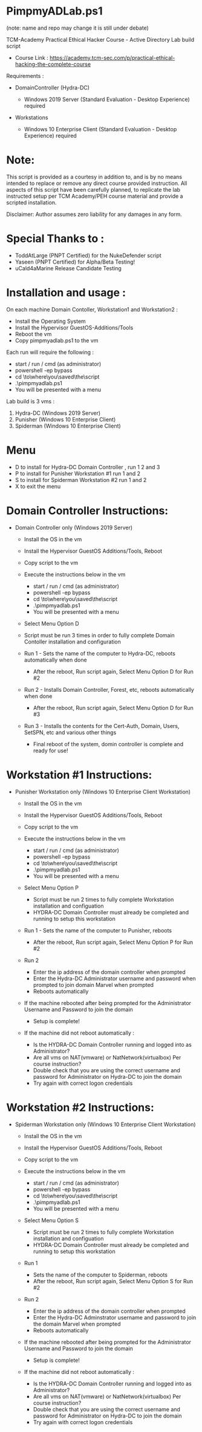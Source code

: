 # PimpmyADLab.ps1 
  (note: name and repo may change it is still under debate)

TCM-Academy Practical Ethical Hacker Course - Active Directory Lab build script
- Course Link : https://academy.tcm-sec.com/p/practical-ethical-hacking-the-complete-course

Requirements : 
- DomainController (Hydra-DC)
    - Windows 2019 Server (Standard Evaluation - Desktop Experience) required
 
- Workstations
    - Windows 10 Enterprise Client (Standard Evaluation - Desktop Experience) required

# Note: 
 This script is provided as a courtesy in addition to, and is by no means intended 
 to replace or remove any direct course provided instruction. All aspects of this 
 script have been carefully planned, to replicate the lab instructed setup per 
 TCM Academy/PEH course material and provide a scripted installation.  
 
 Disclaimer: Author assumes zero liability for any damages in any form. 
 
# Special Thanks to :
  - ToddAtLarge (PNPT Certified) for the NukeDefender script 
  - Yaseen (PNPT Certified) for Alpha/Beta Testing!
  - uCald4aMarine Release Candidate Testing

# Installation and usage : 
 On each machine Domain Contoller, Workstation1 and Workstation2 : 
 - Install the Operating System
 - Install the Hypervisor GuestOS-Additions/Tools
 - Reboot the vm
 - Copy pimpmyadlab.ps1 to the vm
  
Each run will require the following :
- start / run / cmd (as administrator)
- powershell -ep bypass 
- cd \to\where\you\saved\the\script
- .\pimpmyadlab.ps1
- You will be presented with a menu

 Lab build is 3 vms :
 1. Hydra-DC  (Windows 2019 Server) 
 2. Punisher  (Windows 10 Enterprise Client)
 3. Spiderman (Windows 10 Enterprise Client)

 # Menu 
  - D  to install for Hydra-DC  Domain Controller , run 1 2 and 3 
  - P  to install for Punisher  Workstation #1 run 1 and 2 
  - S  to install for Spiderman Workstation #2 run 1 and 2 
  - X  to exit the menu 

# Domain Controller Instructions: 

- Domain Controller only (Windows 2019 Server)
  - Install the OS in the vm 
  - Install the Hypervisor GuestOS Additions/Tools, Reboot
  - Copy script to the vm
  
  - Execute the instructions below in the vm 
    - start / run / cmd (as administrator)
    - powershell -ep bypass
    - cd \to\where\you\saved\the\script
    - .\pimpmyadlab.ps1
    - You will be presented with a menu
  
   - Select Menu Option D 
   - Script must be run 3 times in order to fully complete Domain Contoller installation and configuration
   
   - Run 1 - Sets the name of the computer to Hydra-DC, reboots automatically when done
     - After the reboot, Run script again, Select Menu Option D for Run #2 
   
   - Run 2 - Installs Domain Controller, Forest, etc, reboots automatically when done
     - After the reboot, Run script again, Select Menu Option D for Run #3 
   
   - Run 3 - Installs the contents for the Cert-Auth, Domain, Users, SetSPN, etc and various other things
     - Final reboot of the system, domin controller is complete and ready for use! 

# Workstation #1 Instructions: 

- Punisher Workstation only (Windows 10 Enterprise Client Workstation)
  - Install the OS in the vm 
  - Install the Hypervisor GuestOS Additions/Tools, Reboot
  - Copy script to the vm
  
  - Execute the instructions below in the vm 
    - start / run / cmd (as administrator)
    - powershell -ep bypass
    - cd \to\where\you\saved\the\script
    - .\pimpmyadlab.ps1
    - You will be presented with a menu
  
  - Select Menu Option P 
    - Script must be run 2 times to fully complete Workstation installation and configuation
    - HYDRA-DC Domain Controller must already be completed and running to setup this workstation
 
  - Run 1 - Sets the name of the computer to Punisher, reboots 
    - After the reboot, Run script again, Select Menu Option P for Run #2 
 
  - Run 2 
    - Enter the ip address of the domain controller when prompted
    - Enter the Hydra-DC Administrator username and password when prompted to join domain Marvel when prompted
    - Reboots automatically
     
  - If the machine rebooted after being prompted for the Administrator Username and Password to join the domain 
    - Setup is complete! 
     
  - If the machine did not reboot automatically :
    - Is the HYDRA-DC Domain Controller running and logged into as Administrator?
    - Are all vms on NAT(vmware) or NatNetwork(virtualbox) Per course instruction?
    - Double check that you are using the correct username and password for Administrator on Hydra-DC to join the domain
    - Try again with correct logon credentials

# Workstation #2 Instructions: 

- Spiderman Workstation only (Windows 10 Enterprise Client Workstation)
  - Install the OS in the vm 
  - Install the Hypervisor GuestOS Additions/Tools, Reboot
  - Copy script to the vm
  
  - Execute the instructions below in the vm 
    - start / run / cmd (as administrator)
    - powershell -ep bypass
    - cd \to\where\you\saved\the\script
    - .\pimpmyadlab.ps1
    - You will be presented with a menu
  
  - Select Menu Option S
    - Script must be run 2 times to fully complete Workstation installation and configuation
    - HYDRA-DC Domain Controller must already be completed and running to setup this workstation
  
  - Run 1 
    - Sets the name of the computer to Spiderman, reboots
    - After the reboot, Run script again, Select Menu Option S for Run #2 
  
  - Run 2 
    - Enter the ip address of the domain controller when prompted
    - Enter the Hydra-DC Adminstrator username and password to join the domain Marvel when prompted
    - Reboots automatically
      
  - If the machine rebooted after being prompted for the Administrator Username and Password to join the domain 
    - Setup is complete! 
      
  - If the machine did not reboot automatically :
    - Is the HYDRA-DC Domain Controller running and logged into as Administrator?
    - Are all vms on NAT(vmware) or NatNetwork(virtualbox) Per course instruction?
    - Double check that you are using the correct username and password for Administrator on Hydra-DC to join the domain
    - Try again with correct logon credentials 

